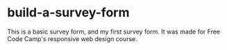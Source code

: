 # build-a-survey-form
This is a basic survey form, and my first survey form. It was made for Free Code Camp's responsive web design course.
